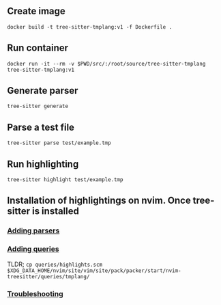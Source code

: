 ## Create image
`docker build -t tree-sitter-tmplang:v1 -f Dockerfile .`

## Run container
`docker run -it --rm -v $PWD/src/:/root/source/tree-sitter-tmplang tree-sitter-tmplang:v1`

## Generate parser
`tree-sitter generate`

## Parse a test file
`tree-sitter parse test/example.tmp`

## Run highlighting
`tree-sitter highlight test/example.tmp`

## Installation of highlightings on nvim. Once tree-sitter is installed

### [Adding parsers](https://github.com/nvim-treesitter/nvim-treesitter#adding-parsers)

### [Adding queries](https://github.com/nvim-treesitter/nvim-treesitter#adding-queries)
TLDR; `cp queries/highlights.scm $XDG_DATA_HOME/nvim/site/vim/site/pack/packer/start/nvim-treesitter/queries/tmplang/`

### [Troubleshooting](https://github.com/nvim-treesitter/nvim-treesitter/issues/3092)
